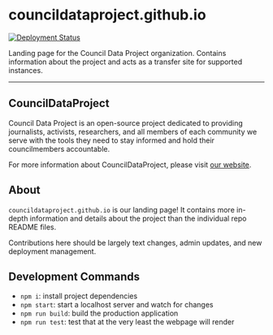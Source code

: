 # councildataproject.github.io

[![Deployment Status](https://github.com/CouncilDataProject/councildataproject.github.io/workflows/Build%20and%20Deploy/badge.svg)](https://github.com/CouncilDataProject/councildataproject.github.io/actions)

Landing page for the Council Data Project organization. Contains information about the
project and acts as a transfer site for supported instances.

---

## CouncilDataProject

Council Data Project is an open-source project dedicated to providing journalists,
activists, researchers, and all members of each community we serve with the tools they
need to stay informed and hold their councilmembers accountable.

For more information about CouncilDataProject, please visit
[our website](https://councildataproject.github.io/).

## About

`councildataproject.github.io` is our landing page! It contains
more in-depth information and details about the project than the individual
repo README files.

Contributions here should be largely text changes, admin updates, and new deployment
management.

## Development Commands

- `npm i`: install project dependencies
- `npm start`: start a localhost server and watch for changes
- `npm run build`: build the production application
- `npm run test`: test that at the very least the webpage will render

